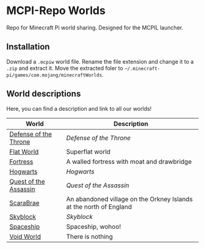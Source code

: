 # MCPI-Repo Worlds
Repo for Minecraft Pi world sharing. Designed for the MCPIL launcher.

## Installation
Download a `.mcpiw` world file. Rename the file extension and change it to a `.zip` and extract it. Move the extracted foler to `~/.minecraft-pi/games/com.mojang/minecraftWorlds`.

## World descriptions
Here, you can find a description and link to all our worlds!

| World                                              | Description                                                        |
| ---------------------------------------------------| ------------------------------------------------------------------ |
| [Defense of the Throne](DefenseOfTheThrone.mcpiw)  | *Defense of the Throne*                                            |
| [Flat World](FlatWorld/)                           | Superflat world                                                    |
| [Fortress](Fortress/)                              | A walled fortress with moat and drawbridge                         |
| [Hogwarts](Hogwarts.mcpiw)                         | *Hogwarts*                                                         |
| [Quest of the Assassin](QuestOfTheAssassin.mcpiw)  | *Quest of the Assassin*                                            |
| [ScaraBrae](ScaraBrae/)                            | An abandoned village on the Orkney Islands at the north of England |
| [Skyblock](Skyblock.mcpiw)                         | *Skyblock*                                                         |
| [Spaceship](Spaceship.mcpiw)                       | Spaceship, wohoo!                                                  |
| [Void World](VoidWorld/)                           | There is nothing                                                   |
